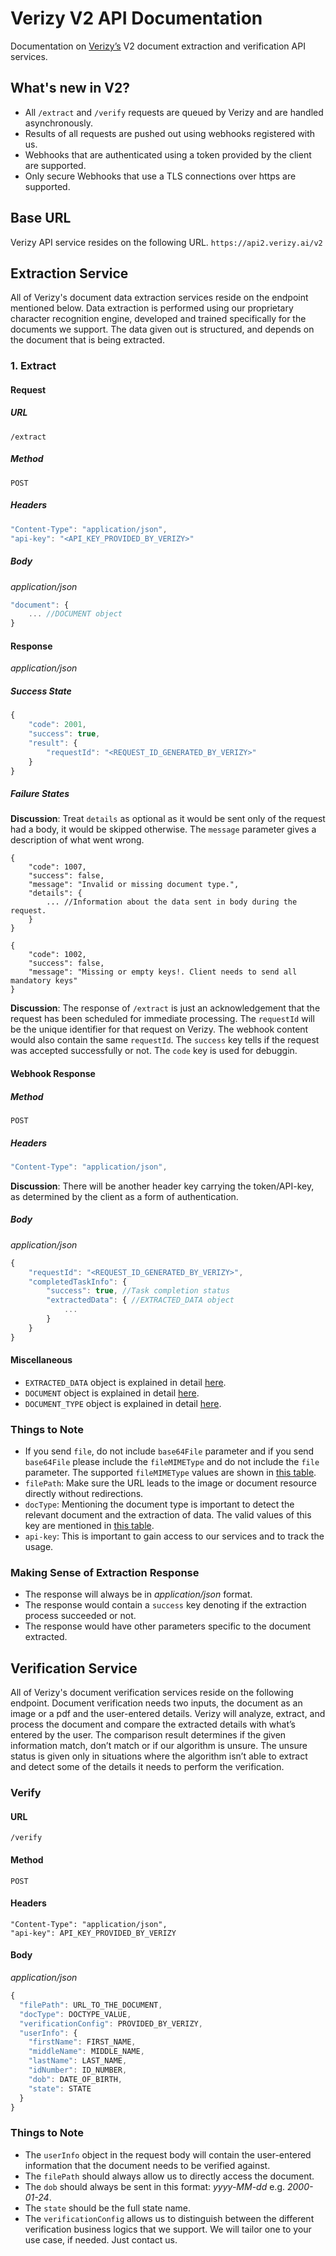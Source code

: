 # Verizy V2 API Documentation
Documentation on [Verizy’s](https://verizy.ai) V2 document extraction and verification API services.

## What's new in V2?
- All `/extract` and `/verify` requests are queued by Verizy and are handled asynchronously.
- Results of all requests are pushed out using webhooks registered with us.
- Webhooks that are authenticated using a token provided by the client are supported.
- Only secure Webhooks that use a TLS connections over https are supported.

## Base URL
Verizy API service resides on the following URL.
`https://api2.verizy.ai/v2`

## Extraction Service
All of Verizy's document data extraction services reside on the endpoint mentioned below. Data extraction is performed using our proprietary character recognition engine, developed and trained specifically for the documents we support. The data given out is structured, and depends on the document that is being extracted.

### 1. Extract
#### Request
##### URL
`/extract`
##### Method
`POST`
##### Headers
```javascript
"Content-Type": "application/json",
"api-key": "<API_KEY_PROVIDED_BY_VERIZY>"
```
##### Body
*application/json*
```javascript
"document": {
    ... //DOCUMENT object
}
```
#### Response
*application/json*
##### Success State
```javascript
{
    "code": 2001,
    "success": true,
    "result": {
        "requestId": "<REQUEST_ID_GENERATED_BY_VERIZY>"
    }
}
```
##### Failure States
**Discussion**: Treat `details` as optional as it would be sent only of the request had a body, it would be skipped otherwise. The `message` parameter gives a description of what went wrong.
```
{
    "code": 1007,
    "success": false,
    "message": "Invalid or missing document type.",
    "details": {
        ... //Information about the data sent in body during the request.
    }
}
```
```
{
    "code": 1002,
    "success": false,
    "message": "Missing or empty keys!. Client needs to send all mandatory keys"
}
```

**Discussion**: The response of `/extract` is just an acknowledgement that the request has been scheduled for immediate processing. The `requestId` will be the unique identifier for that request on Verizy. The webhook content would also contain the same `requestId`. The `success` key tells if the request was accepted successfully or not. The `code` key is used for debuggin.
#### Webhook Response
##### Method
`POST`
##### Headers
```javascript
"Content-Type": "application/json",
```
**Discussion**: There will be another header key carrying the token/API-key, as determined by the client as a form of authentication.
##### Body
*application/json*
```javascript
{
	"requestId": "<REQUEST_ID_GENERATED_BY_VERIZY>",
	"completedTaskInfo": {
		"success": true, //Task completion status
		"extractedData": { //EXTRACTED_DATA object
			...
		}
	}
}
```
#### Miscellaneous
- `EXTRACTED_DATA` object is explained in detail [here](https://github.com/verizy/verizy-api/blob/master/v2/v2-extracted-data.md).
- `DOCUMENT` object is explained in detail [here](https://github.com/verizy/verizy-api/blob/master/v2/v2-document.md).
- `DOCUMENT_TYPE` object is explained in detail [here](https://github.com/verizy/verizy-api/blob/master/v2/v2-supported-documents.md).

### Things to Note
- If you send `file`, do not include `base64File` parameter and if you send `base64File` please include the `fileMIMEType` and do not include the `file` parameter. The supported `fileMIMEType` values are shown in [this table](https://github.com/verizy/verizy-api/blob/master/SupportedMIMETypes.md).
- `filePath`: Make sure the URL leads to the image or document resource directly without redirections.
- `docType`: Mentioning the document type is important to detect the relevant document and the extraction of data. The valid values of this key are mentioned in [this table](https://github.com/verizy/verizy-api/blob/master/SupportedDocuments.md).
- `api-key`: This is important to gain access to our services and to track the usage.

### Making Sense of Extraction Response
- The response will always be in *application/json* format.
- The response would contain a `success` key denoting if the extraction process succeeded or not.
- The response would have other parameters specific to the document extracted.

## Verification Service
All of Verizy's document verification services reside on the following endpoint. Document verification needs two inputs, the document as an image or a pdf and the user-entered details. Verizy will analyze, extract, and process the document and compare the extracted details with what’s entered by the user. The comparison result determines if the given information match, don’t match or if our algorithm is unsure. The unsure status is given only in situations where the algorithm isn’t able to extract and detect some of the details it needs to perform the verification.

### Verify
#### URL
`/verify`
#### Method
`POST`
#### Headers
```
"Content-Type": "application/json",
"api-key": API_KEY_PROVIDED_BY_VERIZY
```
#### Body
*application/json*
```javascript
{
  "filePath": URL_TO_THE_DOCUMENT,
  "docType": DOCTYPE_VALUE,
  "verificationConfig": PROVIDED_BY_VERIZY,
  "userInfo": {
    "firstName": FIRST_NAME,
    "middleName": MIDDLE_NAME,
    "lastName": LAST_NAME,
    "idNumber": ID_NUMBER,
    "dob": DATE_OF_BIRTH,
    "state": STATE
  }
}
```
### Things to Note
- The `userInfo` object in the request body will contain the user-entered information that the document needs to be verified against.
- The `filePath` should always allow us to directly access the document.
- The `dob` should always be sent in this format: *yyyy-MM-dd* e.g. *2000-01-24*.
- The `state` should be the full state name.
- The `verificationConfig` allows us to distinguish between the different verification business logics that we support. We will tailor one to your use case, if needed. Just contact us.

